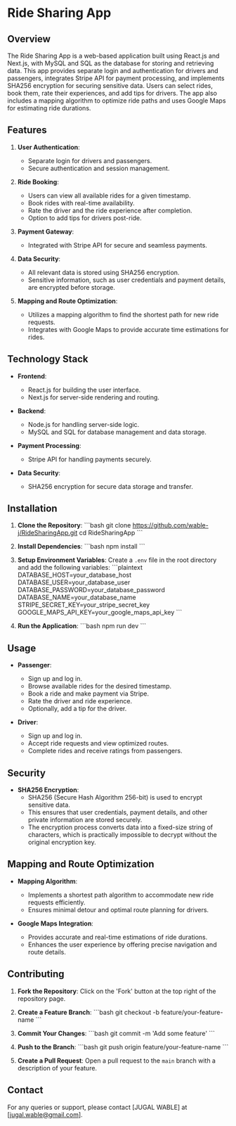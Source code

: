 
# Ride Sharing App

## Overview
The Ride Sharing App is a web-based application built using React.js and Next.js, with MySQL and SQL as the database for storing and retrieving data. This app provides separate login and authentication for drivers and passengers, integrates Stripe API for payment processing, and implements SHA256 encryption for securing sensitive data. Users can select rides, book them, rate their experiences, and add tips for drivers. The app also includes a mapping algorithm to optimize ride paths and uses Google Maps for estimating ride durations.

## Features
1. **User Authentication**:
    - Separate login for drivers and passengers.
    - Secure authentication and session management.

2. **Ride Booking**:
    - Users can view all available rides for a given timestamp.
    - Book rides with real-time availability.
    - Rate the driver and the ride experience after completion.
    - Option to add tips for drivers post-ride.

3. **Payment Gateway**:
    - Integrated with Stripe API for secure and seamless payments.

4. **Data Security**:
    - All relevant data is stored using SHA256 encryption.
    - Sensitive information, such as user credentials and payment details, are encrypted before storage.

5. **Mapping and Route Optimization**:
    - Utilizes a mapping algorithm to find the shortest path for new ride requests.
    - Integrates with Google Maps to provide accurate time estimations for rides.

## Technology Stack
- **Frontend**:
    - React.js for building the user interface.
    - Next.js for server-side rendering and routing.

- **Backend**:
    - Node.js for handling server-side logic.
    - MySQL and SQL for database management and data storage.

- **Payment Processing**:
    - Stripe API for handling payments securely.

- **Data Security**:
    - SHA256 encryption for secure data storage and transfer.

## Installation
1. **Clone the Repository**:
    \```bash
    git clone https://github.com/wable-j/RideSharingApp.git
    cd RideSharingApp
    \```

2. **Install Dependencies**:
    \```bash
    npm install
    \```

3. **Setup Environment Variables**:
    Create a `.env` file in the root directory and add the following variables:
    \```plaintext
    DATABASE_HOST=your_database_host
    DATABASE_USER=your_database_user
    DATABASE_PASSWORD=your_database_password
    DATABASE_NAME=your_database_name
    STRIPE_SECRET_KEY=your_stripe_secret_key
    GOOGLE_MAPS_API_KEY=your_google_maps_api_key
    \```

5. **Run the Application**:
    \```bash
    npm run dev
    \```

## Usage
- **Passenger**:
    - Sign up and log in.
    - Browse available rides for the desired timestamp.
    - Book a ride and make payment via Stripe.
    - Rate the driver and ride experience.
    - Optionally, add a tip for the driver.

- **Driver**:
    - Sign up and log in.
    - Accept ride requests and view optimized routes.
    - Complete rides and receive ratings from passengers.

## Security
- **SHA256 Encryption**:
    - SHA256 (Secure Hash Algorithm 256-bit) is used to encrypt sensitive data.
    - This ensures that user credentials, payment details, and other private information are stored securely.
    - The encryption process converts data into a fixed-size string of characters, which is practically impossible to decrypt without the original encryption key.

## Mapping and Route Optimization
- **Mapping Algorithm**:
    - Implements a shortest path algorithm to accommodate new ride requests efficiently.
    - Ensures minimal detour and optimal route planning for drivers.

- **Google Maps Integration**:
    - Provides accurate and real-time estimations of ride durations.
    - Enhances the user experience by offering precise navigation and route details.

## Contributing
1. **Fork the Repository**:
    Click on the 'Fork' button at the top right of the repository page.

2. **Create a Feature Branch**:
    \```bash
    git checkout -b feature/your-feature-name
    \```

3. **Commit Your Changes**:
    \```bash
    git commit -m 'Add some feature'
    \```

4. **Push to the Branch**:
    \```bash
    git push origin feature/your-feature-name
    \```

5. **Create a Pull Request**:
    Open a pull request to the `main` branch with a description of your feature.


## Contact
For any queries or support, please contact [JUGAL WABLE] at [jugal.wable@gmail.com].

